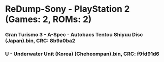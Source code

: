 # ReDump-Sony - PlayStation 2 (Games: 2, ROMs: 2)
### Gran Turismo 3 - A-Spec - Autobacs Tentou Shiyuu Disc (Japan).bin, CRC: 8b9a0ba2
### U - Underwater Unit (Korea) (Cheheompan).bin, CRC: f9fd91d6
